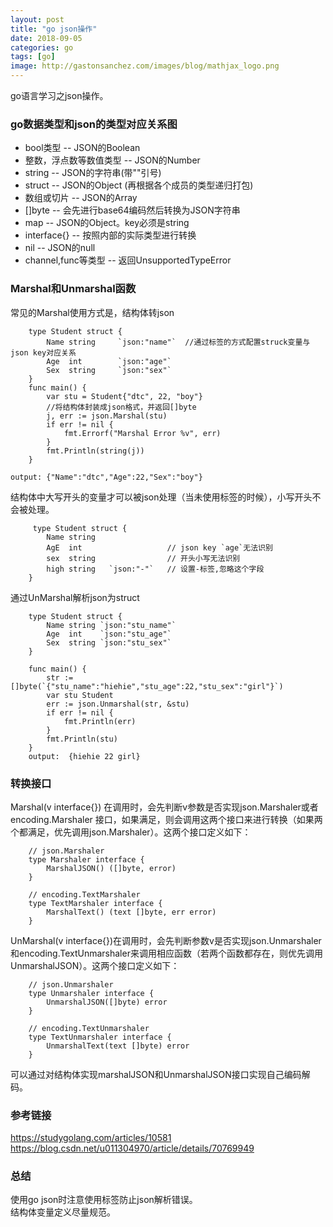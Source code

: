 ```yaml
---
layout: post
title: "go json操作"
date: 2018-09-05
categories: go
tags: [go]
image: http://gastonsanchez.com/images/blog/mathjax_logo.png
---
```

go语言学习之json操作。
<!-- more -->
### go数据类型和json的类型对应关系图
* bool类型 -- JSON的Boolean
* 整数，浮点数等数值类型 -- JSON的Number
* string -- JSON的字符串(带""引号)
* struct -- JSON的Object (再根据各个成员的类型递归打包)
* 数组或切片 -- JSON的Array
* []byte -- 会先进行base64编码然后转换为JSON字符串
* map -- JSON的Object。key必须是string
* interface{} -- 按照内部的实际类型进行转换
* nil -- JSON的null
* channel,func等类型 -- 返回UnsupportedTypeError

### Marshal和Unmarshal函数
常见的Marshal使用方式是，结构体转json
~~~
    type Student struct {
        Name string     `json:"name"`  //通过标签的方式配置struck变量与json key对应关系
        Age  int        `json:"age"`
        Sex  string     `json:"sex"`
    }
    func main() {
        var stu = Student{"dtc", 22, "boy"}
        //将结构体封装成json格式，并返回[]byte
        j, err := json.Marshal(stu)
        if err != nil {
            fmt.Errorf("Marshal Error %v", err)
        }
        fmt.Println(string(j))
    }

output: {"Name":"dtc","Age":22,"Sex":"boy"}
~~~
结构体中大写开头的变量才可以被json处理（当未使用标签的时候），小写开头不会被处理。
~~~
     type Student struct {
        Name string    
        AgE  int                   // json key `age`无法识别
        sex  string                // 开头小写无法识别
        high string   `json:"-"`   // 设置-标签,忽略这个字段 
    }
~~~

通过UnMarshal解析json为struct
~~~
    type Student struct {
        Name string `json:"stu_name"`
        Age  int    `json:"stu_age"`
        Sex  string `json:"stu_sex"`
    }

    func main() {
        str := []byte(`{"stu_name":"hiehie","stu_age":22,"stu_sex":"girl"}`)
        var stu Student
        err := json.Unmarshal(str, &stu)
        if err != nil {
            fmt.Println(err)
        }
        fmt.Println(stu)
    }
    output:  {hiehie 22 girl}
~~~

### 转换接口
Marshal(v interface{}) 在调用时，会先判断v参数是否实现json.Marshaler或者 encoding.Marshaler 接口，如果满足，则会调用这两个接口来进行转换（如果两个都满足，优先调用json.Marshaler）。这两个接口定义如下：
~~~
    // json.Marshaler 
    type Marshaler interface {
        MarshalJSON() ([]byte, error)
    }
    
    // encoding.TextMarshaler
    type TextMarshaler interface {
        MarshalText() (text []byte, err error)
    }
~~~
UnMarshal(v interface{})在调用时，会先判断参数v是否实现json.Unmarshaler和encoding.TextUnmarshaler来调用相应函数（若两个函数都存在，则优先调用UnmarshalJSON）。这两个接口定义如下：
~~~
    // json.Unmarshaler
    type Unmarshaler interface {
        UnmarshalJSON([]byte) error
    }
    
    // encoding.TextUnmarshaler
    type TextUnmarshaler interface {
        UnmarshalText(text []byte) error
    }
~~~
可以通过对结构体实现marshalJSON和UnmarshalJSON接口实现自己编码解码。


### 参考链接
https://studygolang.com/articles/10581    
https://blog.csdn.net/u011304970/article/details/70769949


### 总结
使用go json时注意使用标签防止json解析错误。  
结构体变量定义尽量规范。
